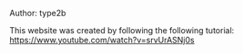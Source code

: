Author: type2b

This website was created by following the following tutorial:
https://www.youtube.com/watch?v=srvUrASNj0s
